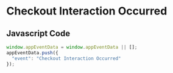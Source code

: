 # Checkout Interaction Occurred

### 

## Javascript Code
```js
window.appEventData = window.appEventData || [];
appEventData.push({
  "event": "Checkout Interaction Occurred"
});
```







